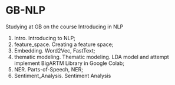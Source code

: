 # GB-NLP
Studying at GB on the course Introducing in NLP
1. Intro. Introducing to NLP;
2. feature_space. Creating a feature space;
3. Embedding. Word2Vec, FastText;
4. thematic modeling. Thematic modeling. LDA model and attempt implement BigARTM Library in Google Colab;
5. NER. Parts-of-Speech, NER;
6. Sentiment_Analysis. Sentiment Analysis
